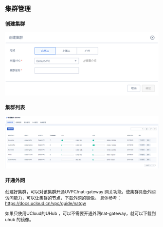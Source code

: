 ## 集群管理



### 创建集群

![](/images/guide/创建集群.png)

### 集群列表

![](/images/guide/集群列表2.png)

### 开通外网

创建好集群，可以对该集群开通UVPC/nat-gateway 网关功能，使集群具备外网访问能力，可以让集群的节点，下载外网的镜像。
具体参考：<https://docs.ucloud.cn/vpc/guide/natgw>

如果只使用UCloud的UHub ，可以不需要开通外网nat-gateway，就可以下载到uhub 的镜像。
